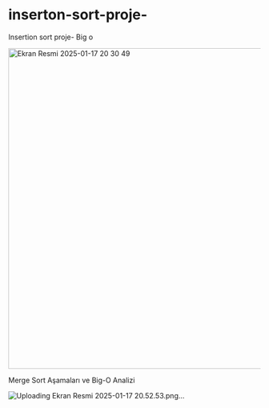 # inserton-sort-proje-
Insertion sort proje- Big o

<img width="640" alt="Ekran Resmi 2025-01-17 20 30 49" src="https://github.com/user-attachments/assets/f7f0231e-cae2-4af1-b2ad-d39caefea6ce" />

Merge Sort Aşamaları ve Big-O Analizi

![Uploading Ekran Resmi 2025-01-17 20.52.53.png…]()
